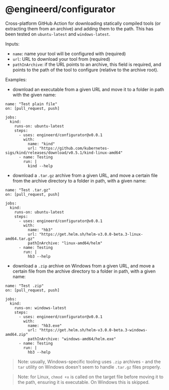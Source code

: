 # @engineerd/configurator

Cross-platform GitHub Action for downloading statically compiled tools (or extracting them from an archive) and adding them to the path.
This has been tested on `ubuntu-latest` and `windows-latest`.

Inputs:

- `name`: name your tool will be configured with (required)
- `url`: URL to download your tool from (required)
- `pathInArchive`: if the URL points to an archive, this field is required, and points to the path of the tool to configure (relative to the archive root).


Examples:

- download an executable from a given URL and move it to a folder in path with the given name:
```
name: "Test plain file"
on: [pull_request, push]

jobs:
  kind:
    runs-on: ubuntu-latest
    steps:
      - uses: engineerd/configurator@v0.0.1
        with:
          name: "kind"
          url: "https://github.com/kubernetes-sigs/kind/releases/download/v0.5.1/kind-linux-amd64"
      - name: Testing
        run: |
          kind --help
```

- download a `.tar.gz` archive from a given URL, and move a certain file from the archive directory to a folder in path, with a given name:

```
name: "Test .tar.gz"
on: [pull_request, push]

jobs:
  kind:
    runs-on: ubuntu-latest
    steps:
      - uses: engineerd/configurator@v0.0.1
        with:
          name: "hb3"
          url: "https://get.helm.sh/helm-v3.0.0-beta.3-linux-amd64.tar.gz"
          pathInArchive: "linux-amd64/helm"
      - name: Testing
        run: |
          hb3 --help
```

- download a `.zip` archive on Windows from a given URL, and move a certain file from the archive directory to a folder in path, with a given name:

```
name: "Test .zip"
on: [pull_request, push]

jobs:
  kind:
    runs-on: windows-latest
    steps:
      - uses: engineerd/configurator@v0.0.1
        with:
          name: "hb3.exe"
          url: "https://get.helm.sh/helm-v3.0.0-beta.3-windows-amd64.zip"
          pathInArchive: "windows-amd64/helm.exe"
      - name: Testing
        run: |
          hb3 --help
```

> Note: usually, Windows-specific tooling uses `.zip` archives - and the `tar` utility on Windows doesn't seem to handle `.tar.gz` files properly.

> Note: for Linux, `chmod +x` is called on the target file before moving it to the path, ensuring it is executable. On Windows this is skipped.